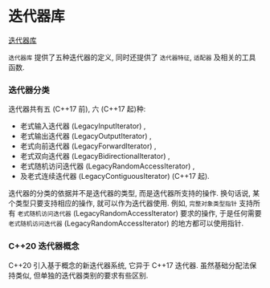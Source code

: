 # 迭代器库

[迭代器库](https://zh.cppreference.com/w/cpp/iterator)

`迭代器库` 提供了五种迭代器的定义,
同时还提供了 `迭代器特征`, `适配器` 及相关的工具函数.

### 迭代器分类

迭代器共有五 (C++17 前), 六 (C++17 起)种:

+ 老式输入迭代器 (LegacyInputIterator) ,
+ 老式输出迭代器 (LegacyOutputIterator) ,
+ 老式向前迭代器 (LegacyForwardIterator) ,
+ 老式双向迭代器 (LegacyBidirectionalIterator) ,
+ 老式随机访问迭代器 (LegacyRandomAccessIterator) ,
+ 及老式连续迭代器 (LegacyContiguousIterator) (C++17 起).

迭代器的分类的依据并不是迭代器的类型, 而是迭代器所支持的操作.
换句话说, 某个类型只要支持相应的操作, 就可以作为迭代器使用.
例如, `完整对象类型指针` 支持所有 `老式随机访问迭代器` (LegacyRandomAccessIterator) 要求的操作,
于是任何需要 `老式随机访问迭代器` (LegacyRandomAccessIterator) 的地方都可以使用指针.

### C++20 迭代器概念

C++20 引入基于概念的新迭代器系统, 它异于 C++17 迭代器.
虽然基础分配法保持类似, 但单独的迭代器类别的要求有些区别.
